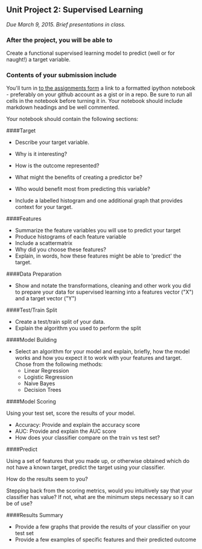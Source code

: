 ## Unit Project 2: Supervised Learning
*Due March 9, 2015.  Brief presentations in class.*

### After the project, you will be able to

Create a functional supervised learning model to predict (well or for naught!) a target variable.

### Contents of your submission include

You'll turn in [to the assignments form](https://) a link to a formatted ipython notebook - preferably on your github account as a gist or in a repo.  Be sure to run all cells in the notebook before turning it in.  Your notebook should include markdown headings and be well commented.

Your notebook should contain the following sections:

####Target

* Describe your target variable.
* Why is it interesting?
* How is the outcome represented?
* What might the benefits of creating a predictor be?
* Who would benefit most from predicting this variable?

* Include a labelled histogram and one additional graph that provides context for your target.

####Features

* Summarize the feature variables you will use to predict your target
* Produce histograms of each feature variable
* Include a scattermatrix
* Why did you choose these features?
* Explain, in words, how these features might be able to 'predict' the target.

####Data Preparation

* Show and notate the transformations, cleaning and other work you did to prepare your data for supervised learning into a features vector ("X") and a target vector ("Y")

####Test/Train Split

* Create a test/train split of your data.
* Explain the algorithm you used to perform the split

####Model Building

* Select an algorithm for your model and explain, briefly, how the model works and how you expect it to work with your features and target.  Chose from the following methods:
    * Linear Regression
    * Logistic Regression
    * Naive Bayes
    * Decision Trees

####Model Scoring

Using your test set, score the results of your model.

* Accuracy: Provide and explain the accuracy score
* AUC: Provide and explain the AUC score
* How does your classifier compare on the train vs test set?

####Predict

Using a set of features that you made up, or otherwise obtained which do not have a known target, predict the target using your classifier.

How do the results seem to you?

Stepping back from the scoring metrics, would you intuitively say that your classifier has  value?  If not, what are the minimum steps necessary so it can be of use?

####Results Summary

* Provide a few graphs that provide the results of your classifier on your test set
* Provide a few examples of specific features and their predicted outcome

